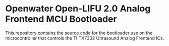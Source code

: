 # Openwater Open-LIFU 2.0 Analog Frontend MCU Bootloader

This repository contains the source code for the bootloader use on the microcontroller that controls the TI TX7332 Ultrasound Analog Frontend ICs.